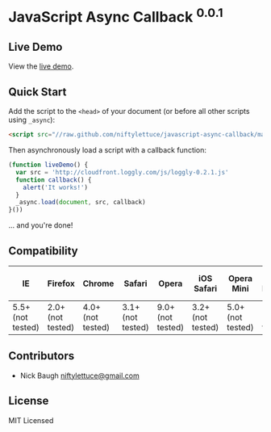 
# JavaScript Async Callback <sup>0.0.1</sup>

## Live Demo

View the <a href="https://niftylettuce.github.com/javascript-async-callback">live demo</a>.

## Quick Start

Add the script to the `<head>` of your document (or before all other scripts using `_async`):

```html
<script src="//raw.github.com/niftylettuce/javascript-async-callback/master/async.min.js"></script>
```

Then asynchronously load a script with a callback function:

```js
(function liveDemo() {
  var src = 'http://cloudfront.loggly.com/js/loggly-0.2.1.js'
  function callback() {
    alert('It works!')
  }
  _async.load(document, src, callback)
}())
```

... and you're done!

## Compatibility

<table>
<thead>
<th>IE</th>
<th>Firefox</th>
<th>Chrome</th>
<th>Safari</th>
<th>Opera</th>
<th>iOS Safari</th>
<th>Opera Mini</th>
<th>Android Browser</th>
<th>Blackberry Browser</th>
<th>Opera Mobile</th>
<th>Chrome for Android</th>
<th>Firefox for Android</th>
</thead>
<tbody>
<tr>
<td>5.5+ (not tested)</td>
<td>2.0+ (not tested)</td>
<td>4.0+ (not tested)</td>
<td>3.1+ (not tested)</td>
<td>9.0+ (not tested)</td>
<td>3.2+ (not tested)</td>
<td>5.0+ (not tested)</td>
<td>2.1+ (not tested)</td>
<td>7.0+ (not tested)</td>
<td>10.0+ (not tested)</td>
<td>18.0+ (not tested)</td>
<td>15.0+ (not tested)</td>
</tr>
</tbody>
</table>

## Contributors

* Nick Baugh <niftylettuce@gmail.com>

## License

MIT Licensed
